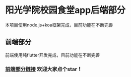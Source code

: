 # 阳光学院校园食堂app后端部分
本项目使用node.js+koa框架完成，目前功能在不断完善

## 前端部分
前端使用纯flutter开发完成，目前功能在不断完善

### [前端部分链接](https://github.com/YfNightWind/Yango-Canteen) 欢迎大家点个star！
